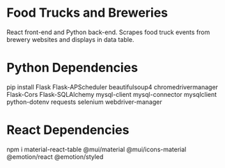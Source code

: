 # Food Trucks and Breweries
React front-end and Python back-end. Scrapes food truck events from brewery websites and displays in data table.
# Python Dependencies
pip install Flask Flask-APScheduler beautifulsoup4 chromedrivermanager Flask-Cors Flask-SQLAlchemy mysql-client mysql-connector mysqlclient python-dotenv requests selenium webdriver-manager
# React Dependencies
npm i material-react-table @mui/material @mui/icons-material @emotion/react @emotion/styled
